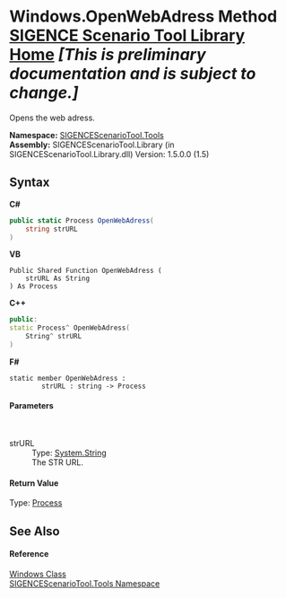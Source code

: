 # Windows.OpenWebAdress Method <a href="https://github.com/ObiWanLansi/SIGENCE-Scenario-Tool">SIGENCE Scenario Tool Library Home</a> _**\[This is preliminary documentation and is subject to change.\]**_

Opens the web adress.

**Namespace:**&nbsp;<a href="ed07aae6-c2f9-b6d8-effe-51b38a92d007.md">SIGENCEScenarioTool.Tools</a><br />**Assembly:**&nbsp;SIGENCEScenarioTool.Library (in SIGENCEScenarioTool.Library.dll) Version: 1.5.0.0 (1.5)

## Syntax

**C#**<br />
``` C#
public static Process OpenWebAdress(
	string strURL
)
```

**VB**<br />
``` VB
Public Shared Function OpenWebAdress ( 
	strURL As String
) As Process
```

**C++**<br />
``` C++
public:
static Process^ OpenWebAdress(
	String^ strURL
)
```

**F#**<br />
``` F#
static member OpenWebAdress : 
        strURL : string -> Process 

```


#### Parameters
&nbsp;<dl><dt>strURL</dt><dd>Type: <a href="http://msdn2.microsoft.com/en-us/library/s1wwdcbf" target="_blank">System.String</a><br />The STR URL.</dd></dl>

#### Return Value
Type: <a href="http://msdn2.microsoft.com/en-us/library/ccf1tfx0" target="_blank">Process</a><br />

## See Also


#### Reference
<a href="4204d6b5-88ef-09e8-b2ac-d2c098dc13dc.md">Windows Class</a><br /><a href="ed07aae6-c2f9-b6d8-effe-51b38a92d007.md">SIGENCEScenarioTool.Tools Namespace</a><br />